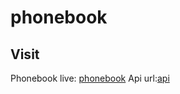 # phonebook
## Visit
Phonebook live: [phonebook](https://phonebook-cy8o.onrender.com/)
Api url:[api](https://phonebook-cy8o.onrender.com/api/persons)
